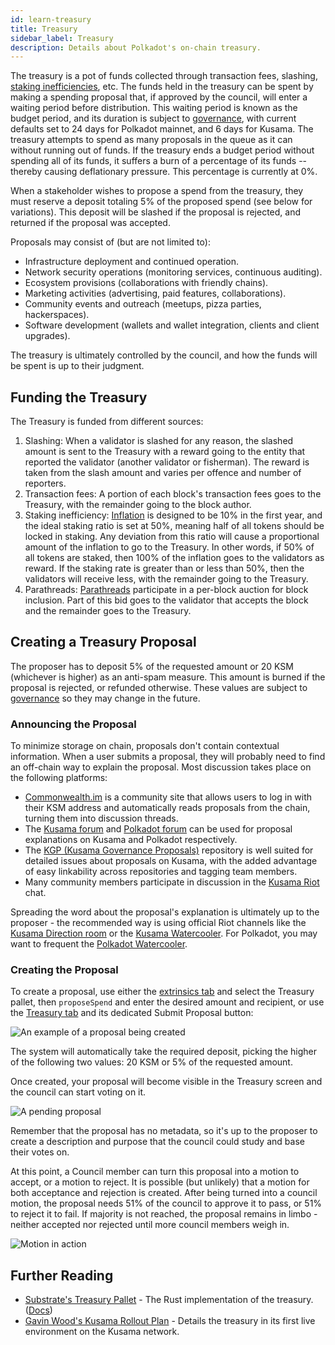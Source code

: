 ```yaml
---
id: learn-treasury
title: Treasury
sidebar_label: Treasury
description: Details about Polkadot's on-chain treasury.
---
```


The treasury is a pot of funds collected through transaction fees, slashing, [staking inefficiencies](learn-staking#inflation), etc. The funds held in the treasury can be spent by making a spending proposal that, if approved by the council, will enter a waiting period before distribution. This waiting period is known as the budget period, and its duration is subject to [governance](learn-governance), with current defaults set to 24 days for Polkadot mainnet, and 6 days for Kusama. The treasury attempts to spend as many proposals in the queue as it can without running out of funds. If the treasury ends a budget period without spending all of its funds, it suffers a burn of a percentage of its funds -- thereby causing deflationary pressure. This percentage is currently at 0%.

When a stakeholder wishes to propose a spend from the treasury, they must reserve a deposit totaling 5% of the proposed spend (see below for variations). This deposit will be slashed if the proposal is rejected, and returned if the proposal was accepted.

Proposals may consist of (but are not limited to):

- Infrastructure deployment and continued operation.
- Network security operations (monitoring services, continuous auditing).
- Ecosystem provisions (collaborations with friendly chains).
- Marketing activities (advertising, paid features, collaborations).
- Community events and outreach (meetups, pizza parties, hackerspaces).
- Software development (wallets and wallet integration, clients and client upgrades).

The treasury is ultimately controlled by the council, and how the funds will be spent is up to their judgment.

## Funding the Treasury

The Treasury is funded from different sources:

1. Slashing: When a validator is slashed for any reason, the slashed amount is sent to the Treasury with a reward going to the entity that reported the validator (another validator or fisherman). The reward is taken from the slash amount and varies per offence and number of reporters.
2. Transaction fees: A portion of each block's transaction fees goes to the Treasury, with the remainder going to the block author.
3. Staking inefficiency: [Inflation](learn-staking#inflation) is designed to be 10% in the first year, and the ideal staking ratio is set at 50%, meaning half of all tokens should be locked in staking. Any deviation from this ratio will cause a proportional amount of the inflation to go to the Treasury. In other words, if 50% of all tokens are staked, then 100% of the inflation goes to the validators as reward. If the staking rate is greater than or less than 50%, then the validators will receive less, with the remainder going to the Treasury.
4. Parathreads: [Parathreads](learn-parathreads) participate in a per-block auction for block inclusion. Part of this bid goes to the validator that accepts the block and the remainder goes to the Treasury.

## Creating a Treasury Proposal

The proposer has to deposit 5% of the requested amount or 20 KSM (whichever is higher) as an anti-spam measure. This amount is burned if the proposal is rejected, or refunded otherwise. These values are subject to [governance](learn-governance) so they may change in the future.

### Announcing the Proposal

To minimize storage on chain, proposals don't contain contextual information. When a user submits a proposal, they will probably need to find an off-chain way to explain the proposal. Most discussion takes place on the following platforms:

- [Commonwealth.im](https://commonwealth.im) is a community site that allows users to log in with their KSM address and automatically reads proposals from the chain, turning them into discussion threads.
- The [Kusama forum](https://forum.kusama.network) and [Polkadot forum](https://forum.polkadot.network) can be used for proposal explanations on Kusama and Polkadot respectively.
- The [KGP (Kusama Governance Proposals)](https://github.com/kusamanetwork/KGPs) repository is well suited for detailed issues about proposals on Kusama, with the added advantage of easy linkability across repositories and tagging team members.
- Many community members participate in discussion in the [Kusama Riot](https://riot.w3f.tech/#/room/#kusama:matrix.parity.io) chat.

Spreading the word about the proposal's explanation is ultimately up to the proposer - the recommended way is using official Riot channels like the [Kusama Direction room](https://riot.w3f.tech/#/room/#kusama:matrix.parity.io) or the [Kusama Watercooler](https://riot.w3f.tech/#/room/#kusamawatercooler:polkadot.builders). For Polkadot, you may want to frequent the [Polkadot Watercooler](https://riot.w3f.tech/#/room/#polkadot-watercooler:matrix.org).

### Creating the Proposal

To create a proposal, use either the [extrinsics tab](https://polkadot.js.org/apps/#/extrinsics) and select the Treasury pallet, then `proposeSpend` and enter the desired amount and recipient, or use the [Treasury tab](https://polkadot.js.org/apps/#/treasury) and its dedicated Submit Proposal button:

![An example of a proposal being created](/img/treasury/propose.jpg)

The system will automatically take the required deposit, picking the higher of the following two values: 20 KSM or 5% of the requested amount.

Once created, your proposal will become visible in the Treasury screen and the council can start voting on it.

![A pending proposal](/img/treasury/proposal.jpg)

Remember that the proposal has no metadata, so it's up to the proposer to create a description and purpose that the council could study and base their votes on.

At this point, a Council member can turn this proposal into a motion to accept, or a motion to reject. It is possible (but unlikely) that a motion for both acceptance and rejection is created. After being turned into a council motion, the proposal needs 51% of the council to approve it to pass, or 51% to reject it to fail. If majority is not reached, the proposal remains in limbo - neither accepted nor rejected until more council members weigh in.

![Motion in action](/img/treasury/motion.jpg)

## Further Reading

 - [Substrate's Treasury Pallet](https://github.com/paritytech/substrate/blob/master/frame/treasury/src/lib.rs) - The Rust implementation of the treasury. ([Docs](https://substrate.dev/rustdocs/master/pallet_treasury/index.html))
 - [Gavin Wood's Kusama Rollout Plan](https://medium.com/@gavofyork/kusama-rollout-and-governance-31eb18041044) - Details the treasury in its first live environment on the Kusama network.
